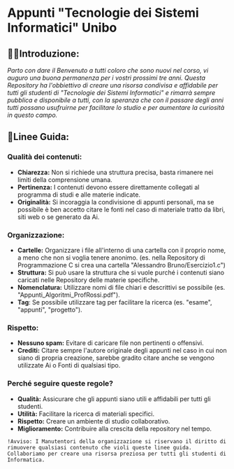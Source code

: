 # Appunti "Tecnologie dei Sistemi Informatici" Unibo

## 🙋‍♀️Introduzione:
*Parto con dare il Benvenuto a tutti coloro che sono nuovi nel corso, vi auguro una buona permanenza per i vostri prossimi tre anni. Questa Repository ha l'obbiettivo di creare una risorsa condivisa e affidabile per tutti gli studenti di "Tecnologie dei Sistemi Informatici" e rimarrà sempre pubblica e disponibile a tutti, con la speranza che con il passare degli anni tutti possano usufruirne per facilitare lo studio e per aumentare la curiosità in questo campo.*

## 📍Linee Guida:
### Qualità dei contenuti:
   * **Chiarezza:** Non si richiede una struttura precisa, basta rimanere nei limiti della comprensione umana.
   * **Pertinenza:** I contenuti devono essere direttamente collegati al programma di studi e alle materie indicate.
   * **Originalità:** Si incoraggia la condivisione di appunti personali, ma se possibile è ben accetto citare le fonti nel caso di materiale tratto da libri, siti web o se generato da Ai.
### Organizzazione:
   * **Cartelle:** Organizzare i file all'interno di una cartella con il proprio nome, a meno che non si voglia tenere anonimo. (es. nella Repository di Programmazione C si crea una cartella "Alessandro Bruno/Esercizio1.c")
   * **Struttura:** Si può usare la struttura che si vuole purché i contenuti siano caricati nelle Repository delle materie specifiche.
   * **Nomenclatura:** Utilizzare nomi di file chiari e descrittivi se possibile (es. "Appunti_Algoritmi_ProfRossi.pdf").
   * **Tag**: Se possibile utilizzare tag per facilitare la ricerca (es. "esame", "appunti", "progetto").
### Rispetto:
   * **Nessuno spam:** Evitare di caricare file non pertinenti o offensivi.
   * **Crediti:** Citare sempre l'autore originale degli appunti nel caso in cui non siano di propria creazione, sarebbe gradito citare anche se vengono utilizzate Ai o Fonti di qualsiasi tipo.
### Perché seguire queste regole?
 * **Qualità:** Assicurare che gli appunti siano utili e affidabili per tutti gli studenti.
 * **Utilità:** Facilitare la ricerca di materiali specifici.
 * **Rispetto:** Creare un ambiente di studio collaborativo.
 * **Miglioramento:** Contribuire alla crescita della repository nel tempo.

``` 
!Avviso: I Manutentori della organizzazione si riservano il diritto di rimuovere qualsiasi contenuto che violi queste linee guida.
Collaboriamo per creare una risorsa preziosa per tutti gli studenti di Informatica.
```
